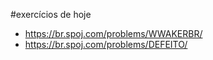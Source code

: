 #exercícios de hoje
- https://br.spoj.com/problems/WWAKERBR/
- https://br.spoj.com/problems/DEFEITO/